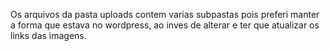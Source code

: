 Os arquivos da pasta uploads contem varias subpastas pois preferi manter a forma que estava 
no wordpress, ao inves de alterar e ter que atualizar os links das imagens.
